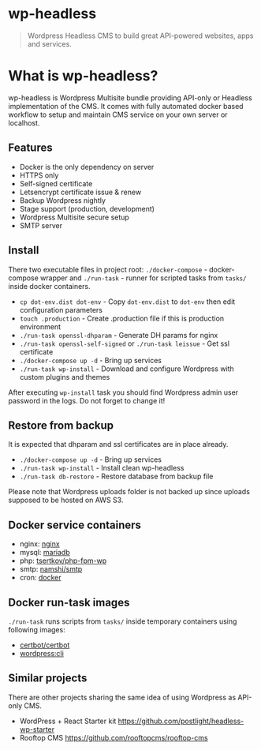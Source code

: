 # wp-headless

> Wordpress Headless CMS to build great API-powered websites, apps and services.

# What is wp-headless?

wp-headless is Wordpress Multisite bundle providing API-only or Headless implementation of the CMS. It comes with fully automated docker based workflow to setup and maintain CMS service on your own server or localhost.

## Features

- Docker is the only dependency on server
- HTTPS only
- Self-signed certificate
- Letsencrypt certificate issue & renew
- Backup Wordpress nightly
- Stage support (production, development)
- Wordpress Multisite secure setup
- SMTP server

## Install

There two executable files in project root: `./docker-compose` - docker-compose wrapper and `./run-task` - runner for scripted tasks from `tasks/` inside docker containers.

- `cp dot-env.dist dot-env` - Copy `dot-env.dist` to `dot-env` then edit configuration parameters
- `touch .production` - Create .production file if this is production environment
- `./run-task openssl-dhparam` - Generate DH params for nginx
- `./run-task openssl-self-signed` or `./run-task leissue` - Get ssl certificate
- `./docker-compose up -d` - Bring up services
- `./run-task wp-install` - Download and configure Wordpress with custom plugins and themes

After executing `wp-install` task you should find Wordpress admin user password in the logs. Do not forget to change it!

## Restore from backup

It is expected that dhparam and ssl certificates are in place already.

- `./docker-compose up -d` - Bring up services
- `./run-task wp-install` - Install clean wp-headless
- `./run-task db-restore` - Restore database from backup file

Please note that Wordpress uploads folder is not backed up since uploads supposed to be hosted on AWS S3.

## Docker service containers

- nginx: [nginx](https://hub.docker.com/_/nginx/)
- mysql: [mariadb](https://hub.docker.com/_/mariadb/)
- php: [tsertkov/php-fpm-wp](https://hub.docker.com/r/tsertkov/php-fpm-wp/)
- smtp: [namshi/smtp](https://hub.docker.com/r/namshi/smtp/)
- cron: [docker](https://hub.docker.com/_/docker/)

## Docker run-task images

`./run-task` runs scripts from `tasks/` inside temporary containers using following images:

- [certbot/certbot](https://hub.docker.com/r/certbot/certbot/)
- [wordpress:cli](https://hub.docker.com/_/wordpress/)

## Similar projects

There are other projects sharing the same idea of using Wordpress as API-only CMS.

- WordPress + React Starter kit https://github.com/postlight/headless-wp-starter
- Rooftop CMS https://github.com/rooftopcms/rooftop-cms
